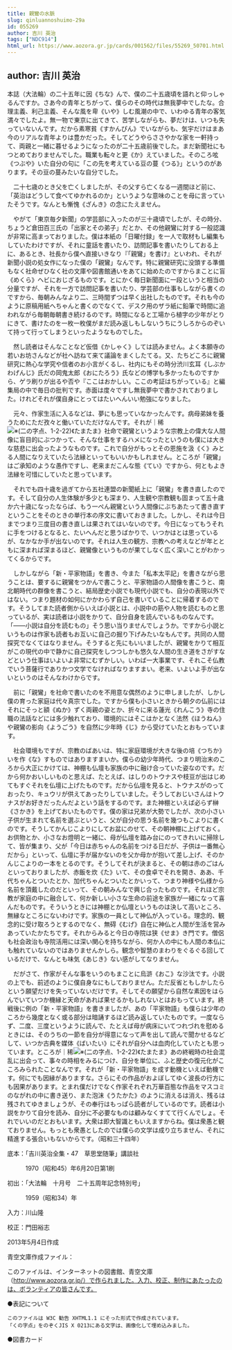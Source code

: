 ```yaml
---
title: 親鸞の水脈
slug: qinluannoshuimo-29a
id: 055269
author: 吉川 英治
tags: ["NDC914"]
html_url: https://www.aozora.gr.jp/cards/001562/files/55269_50701.html
---
```


## author: 吉川 英治

本誌（大法輪）の二十五年に因《ちな》んで、僕の二十五歳頃を語れと仰っしゃるんですか。さあ今の青年とちがって、僕らのその時代は無我夢中でしたな。合理主義、利己主義、そんな風を卑《いや》しむ風潮の中で、いわゆる青年の客気満々でしたよ。無一物で東京に出てきて、苦学しながらも、夢だけは、いつも失っていないんです。だから素寒貧《すかんぴん》でいながらも、気宇だけはまあ今のリアルな青年よりは豊かだった。そしてどうやらささやかな家を一軒持って、両親と一緒に暮せるようになったのが二十五歳前後でした。まだ新聞社にもつとめておりませんでした。職業も転々と更《か》えていました。そのころ呟《つぶや》いた自分の句に「この先を考えている豆の蔓《つる》」というのがあります。その豆の蔓みたいな自分でした。

　二十七歳のとき父を亡くしましたが、その父すら亡くなる一週間ほど前に、「英治はどうして食べてゆかれるのか」というような意味のことを母に言っていたそうです。なんとも慚愧《ざんき》の念にたえません。

　やがて「東京毎夕新聞」の学芸部に入ったのが三十歳頃でしたが、その時分、ちょうど倉田百三氏の「出家とその弟子」だとか、その他親鸞に対する一般認識が非常に高まっておりました。僕は本紙の「日曜付録」を一人で取材もし編集もしていたわけですが、それに童話を書いたり、訪問記事を書いたりしておる上に、あるとき、社長から僕へ直接いきなり『「親鸞」を書け』といわれ、それが新聞小説の処女作になった僕の「親鸞」なんです。特に親鸞研究に没頭する準備もなく社命ぜひなく社の文庫や図書館通いをあてに始めたのですからまことに盲《めくら》ヘビにおじざるものです。とにかく毎日新聞面に一段というと相当の分量ですが、それを一方で訪問記事を書いたり、学芸部の仕事もしながら書くのですから、毎朝みんなより二、三時間ずつは早く出社したものです。それも今のように原稿用紙へちゃんと書くのでなくて、デスク用のザラ紙に鉛筆で時間に追われながら毎朝毎朝書き続けるのです。時間になると工場から植字の少年がとりにきて、書けたのを一枚一枚僕がまだ読み返しもしないうちにうしろからのぞいて持って行ってしまうといったようなものでした。

　然し読者はそんなことなど仮借《かしゃく》しては読みません。よく本願寺の若いお坊さんなどが社へ訪ねて来て議論をまくしたてる。又、たちどころに親鸞研究に熱心な学究や信者のお小言がくるし、社内にもその時分渋川玄耳《しぶかわげんじ》氏だの岡鬼太郎《おにたろう》氏などの博学も多かったものですから、ゲラ刷りが出るや否や『ここはおかしい。ここの考証はちがっている』と編集局の中で毎日の批判です。赤面は度々ですし無我夢中で書かされておりました。けれどそれが僕自身にとってはたいへんいい勉強になりました。



　元々、作家生活に入るなどは、夢にも思っていなかったんです。病母弟妹を養うためにただ孜々と働いていただけなんです。それが｜稀![※(二の字点、1-2-22)](https://www.aozora.gr.jp/cards/001562/files/../../../gaiji/1-02/1-02-22.png)《たまたま》社命で親鸞というような宗教上の偉大な人間像に盲目的にぶつかって、そんな仕事をするハメになったというのも僕には大きな慈悲に出会ったようなものです。これで自分がもっとその恩施を汲《く》みとる人間になりえていたら法縁といってもいいかもしれません。ところが「親鸞」はご承知のような愚作ですし、老来まだこんな態《てい》ですから、何ともよき法縁を可惜にしていたと思っています。

　それでも四十歳を過ぎてから五社連盟の新聞紙上に「親鸞」を書き直したのです。そして自分の人生体験が多少とも深まり、人生観や宗教観も固まって五十歳か六十歳になったならば、もう一ぺん親鸞という人間像にぶちあたって書き直すということをそのときの単行本の序文に書いておきました。しかし、それは今日までつまり三度目の書き直しは果されてはいないのです。今日になってもうそれに手をつけるとなると、たいへんだと思うばかりで、いつかはとは思っているが、なかなか手が出ないのです。それは人生の観方、宗教への考えなどが年とともに深まれば深まるほど、親鸞像というものが果てしなく広く深いことがわかってくるからです。

　しかしながら「新・平家物語」を書き、今また「私本太平記」を書きながら思うことは、要するに親鸞をつかんで書こうと、平家物語の人間像を書こうと、南北朝時代の群像を書こうと、結局歴史小説でも現代小説でも、自分の表現以外ではない。つまり題材の如何にかかわらず自己を書いていることに帰着するのです。そうしてまた読者側からいえば小説とは、小説中の筋や人物を読むものと思っているが、実は読者は小説をかりて、自分自身を読んでいるものなんです。「――小説は自分を読むもの」そう思い当りませんでしょうか。ですから小説というものは作家も読者もお互いに自己の掘り下げみたいなもんです。共同の人間探究でなくてはなりません。そうすると先にもいいましたが、親鸞をかりて相互がこの現代の中で静かに自己探究をしつつしかも悠久な人間の生き道をさがすなどという仕事はいよいよ非常にむずかしい。いわば一大事業です、それこそ仏教でいう菩薩行でありかつ文学でなければなりますまい。老来、いよいよ手が出ないというのはそんなわけからです。

　前に「親鸞」を社命で書いたのを不用意な偶然のように申しましたが、しかし僕の育った家庭は代々真宗でした。ですから僕も小さいときから朝夕の仏前にはそれにそっと額《ぬか》ずく両親の姿とか、折々に来る蓮光《れんこう》寺の住職の法話などには多少触れており、環境的にはそこはかとなく法然《ほうねん》や親鸞の影向《ようごう》を自然に少年時《じ》から受けていたとおもっています。

　社会環境もですが、宗教のばあいは、特に家庭環境が大きな後の培《つちか》いを作《な》すものではありますまいか。僕らの幼少年時代、つまり明治末のころから大正にかけては、神棚も仏壇も家族の中に融け合っていた姿なのです。だから何かおいしいものと思えば、たとえば、はしりのトウナスや枝豆が出はじめてもすぐそれを仏壇に上げたものです。だから仏壇を見ると、トウナスがのっておったり、キュウリが供えてあったりしていました。そうしておじいさんはトウナスがお好きだったんだよという話をするのです。また神棚といえば必らず榊《さかき》を上げておいたものです。僕の家は兄弟が大勢でしたが、次の小さい子供が生まれて名前を選ぶというと、父が自分の思う名前を幾つもこよりに書くのです。そうしてかんじこよりにしてお盆にのせて、その朝神棚に上げておく。お供物とか、小さなお燈明と一緒に、母が仏壇を踏み台にのってきれいに掃除して、皆が集まり、父が「今日は赤ちゃんの名前をつける日だが、子供は一番無心だから」といって、仏壇に手が届かないのを父か母かが抱いて差し上げ、そのかんじこよりの一本をとるのです。そうしてそれが決まると、その朝は赤のごはんといっておりましたが、赤飯を炊《た》いて、その食卓でそれを開き、ああ、千代ちゃんとついたとか、加代ちゃんとついたとかいって、つまり神様や仏様から名前を頂戴したのだといって、その朝みんなで興じ合ったものです。それほど宗教が家庭の中に融合して、何か新しい小さな生命の前途を家族が一緒になって喜んだものです。そういうときには神棚とか仏壇というものは決して高いところ、無縁なところにないわけです。家族の一員として神仏が入っている。理念的、観念的に受け取ろうとするのでなく、無碍《むげ》自在に神仏と人間が生活を営みあっていたかたちです。それからみると今日の寺院は狭《せま》き門です。僧侶も社会政治も寺院活用には深い関心を持ちながら、何か人の中にも人間の本仏にも触れていないのではありませんかしら。観念や智慧のまわりをぐるぐる回しているだけで、なんとも味気《あじき》ない感がしてなりません。



　だがさて、作家がそんな事をいうのもまことに烏滸《おこ》な沙汰です。小説の上でも、前述のように僕自身なにもしておりません。ただ反省ともしかしたらという願望だけを失っていないだけです。そしてその願望から自然な素因をはらんでいていつか機縁と天命があれば果せるかもしれないとはおもっています。終戦後に例の「新・平家物語」を書きましたが、あの「平家物語」も僕らは少年のころから幾度となく或る部分は暗誦するほど読み返していたものです。一度ならず、二度、三度というように読んで、たとえば母が病床にいてつれづれを慰めるときには、そのうちの一節を自分が得意になって声を出して読んで聞かせるなどして、いつか古典を媒体《ばいたい》にそれが自分へは血肉化していたとも思っています。ところが｜稀![※(二の字点、1-2-22)](https://www.aozora.gr.jp/cards/001562/files/../../../gaiji/1-02/1-02-22.png)《たまたま》あの終戦時の社会混乱に出会って、事々の時相をみるにつけ、自分を単位に、ふと歴史の復元化がこころみられたことなんです。それが「新・平家物語」を成す動機といえば動機です。何にでも因縁がありますな。さらにその作品がおよぼしてゆく波長の行方にも因果があります。とまれ僕だけでなく作家それぞれ万華百態な作品をマスコミのながれの中に書き送り、また泡沫《うたかた》のように消えるは消え、残るは残されてゆきましょうが、その奉行はもっぱら読者がしているのです。読者は小説をかりて自分を読み、自分に不必要なものは顧みなくすてて行くんでしょ。それでいいのだとおもいます。大衆は即大智識ともいえますからね。僕は衆愚と観ておりません。もっとも衆愚としたのでは僕らの文学は成り立ちません、それに精進する張合いもないからです。（昭和三十四年）













底本：「吉川英治全集・47　草思堂随筆」講談社

　　　1970（昭和45）年6月20日第1刷

初出：「大法輪　十月号　二十五周年記念特別号」

　　　1959（昭和34）年

入力：川山隆

校正：門田裕志

2013年5月4日作成

青空文庫作成ファイル：

このファイルは、インターネットの図書館、青空文庫（http://www.aozora.gr.jp/）で作られました。入力、校正、制作にあたったのは、ボランティアの皆さんです。











●表記について


	このファイルは W3C 勧告 XHTML1.1 にそった形式で作成されています。
	「くの字点」をのぞくJIS X 0213にある文字は、画像化して埋め込みました。







●図書カード